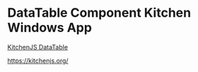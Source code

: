 # DataTable Component Kitchen Windows App
[KitchenJS DataTable](DataTable/)

https://kitchenjs.org/
